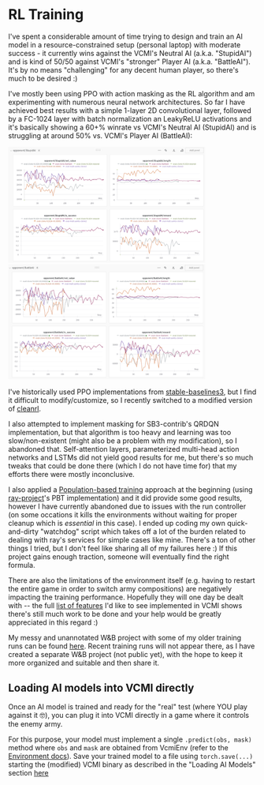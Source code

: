 # RL Training

I've spent a considerable amount of time trying to design and train an AI model
in a resource-constrained setup (personal laptop) with moderate success - it
currently wins against the VCMI's Neutral AI (a.k.a. "StupidAI") and is kind of
50/50 against VCMI's "stronger" Player AI (a.k.a. "BattleAI").
It's by no means "challenging" for any decent human player, so there's much
to be desired :)

I've mostly been using PPO with action masking as the RL algorithm and am
experimenting with numerous neural network architectures. So far I have
achieved best results with a simple 1-layer 2D convolutional layer, followed
by a FC-1024 layer with batch normalization an LeakyReLU activations and it's
basically showing a 60+% winrate vs VCMI's Neutral AI (StupidAI) and
is struggling at around 50% vs. VCMI's Player AI (BattleAI):

<p>
<img src="rl-stupidai.png" width="400">
<img src="rl-battleai.png" width="400">
</p>

I've historically used PPO implementations from
[stable-baselines3](https://github.com/DLR-RM/stable-baselines3), but I find it
difficult to modify/customize, so I recently switched to a modified version of
[cleanrl](https://github.com/vwxyzjn/cleanrl).

I also attempted to implement masking for SB3-contrib's QRDQN implementation,
but that algorithm is too heavy and learning was too slow/non-existent (might
also be a problem with my modification), so I abandoned that.
Self-attention layers, parameterized multi-head action networks and LSTMs did
not yield good results for me, but there's so much tweaks that could be done
there (which I do not have time for) that my efforts there were mostly
inconclusive.

I also applied a
[Population-based training](https://deepmind.google/discover/blog/population-based-training-of-neural-networks/)
approach at the beginning (using
[ray-project](https://github.com/ray-project/ray)'s PBT implementation) and it
did provide some good results, however I have currently abandoned due to issues
with the run controller (on some occations it kills the environments without
waiting for proper cleanup which is *essential* in this case). I ended up
coding my own quick-and-dirty "watchdog" script which takes off a lot of the
burden related to dealing with ray's services for simple cases like mine.
There's a ton of other things I tried, but I don't feel like sharing all of my
failures here :) If this project gains enough traction, someone will eventually
find the right formula. 

There are also the limitations of the environment itself (e.g. having to
restart the entire game in order to switch army compositions) are negatively
impacting the training performance. Hopefully they will one day be dealt
with -- the full [list of features](https://github.com/smanolloff/vcmi) I'd
like to see implemented in VCMI shows there's still much work to be done
and your help would be greatly appreciated in this regard :)

My messy and unannotated W&B project with some of my older training runs can be
found [here](https://wandb.ai/s-manolloff/vcmi). Recent training runs will not
appear there, as I have created a separate W&B project (not public yet), with
the hope to keep it more organized and suitable and then share it.

## Loading AI models into VCMI directly

Once an AI model is trained and ready for the "real" test (where YOU play
against it 🤓), you can plug it into VCMI directly in a game where it
controls the enemy army.

For this purpose, your model must implement a single `.predict(obs, mask)`
method where `obs` and `mask` are obtained from VcmiEnv (refer to
the [Environment docs](./env_info.md)). Save your
trained model to a file using `torch.save(...)` starting the
(modified) VCMI binary as described in the "Loading AI Models" section
[here](https://github.com/smanolloff/vcmi/blob/mmai/docs/setup_macos.md#loading-ai-models)
